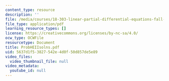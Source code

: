 ```yaml
---
content_type: resource
description: ''
file: /media/courses/18-303-linear-partial-differential-equations-fall-2006/5637d1f53827542e4d0f50d857de5e89_ProbHEIIsolns.pdf
file_type: application/pdf
learning_resource_types: []
license: https://creativecommons.org/licenses/by-nc-sa/4.0/
ocw_type: OCWFile
resourcetype: Document
title: ProbHEIIsolns.pdf
uid: 5637d1f5-3827-542e-4d0f-50d857de5e89
video_files:
  video_thumbnail_file: null
video_metadata:
  youtube_id: null
---
```

